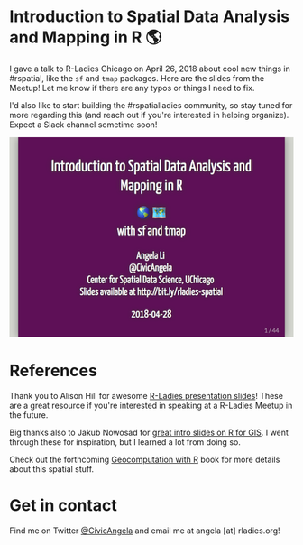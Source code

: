 # Introduction to Spatial Data Analysis and Mapping in R 🌎

I gave a talk to R-Ladies Chicago on April 26, 2018 about cool new things in #rspatial, like the `sf` and `tmap` packages. Here are the slides from the Meetup! Let me know if there are any typos or things I need to fix.

I'd also like to start building the #rspatialladies community, so stay tuned for more regarding this (and reach out if you're interested in helping organize). Expect a Slack channel sometime soon!

[![](images/slide-title.png)](https://angela-li.github.io/slides/2018-04-26/rladies-spatial-data)

References
=================
Thank you to Alison Hill for awesome [R-Ladies presentation slides](https://github.com/rladies/resources/blob/master/xaringan-slides/how_to_use.Rmd)! These are a great resource if you're interested in speaking at a R-Ladies Meetup in the future.

Big thanks also to Jakub Nowosad for [great intro slides on R for GIS](https://nowosad.github.io/presentations). I went through these for inspiration, but I learned a lot from doing so.

Check out the forthcoming [Geocomputation with R](https://geocompr.robinlovelace.net) book for more details about this spatial stuff.

Get in contact
=================
Find me on Twitter [@CivicAngela](https://twitter.com/CivicAngela) and email me at angela [at] rladies.org!

